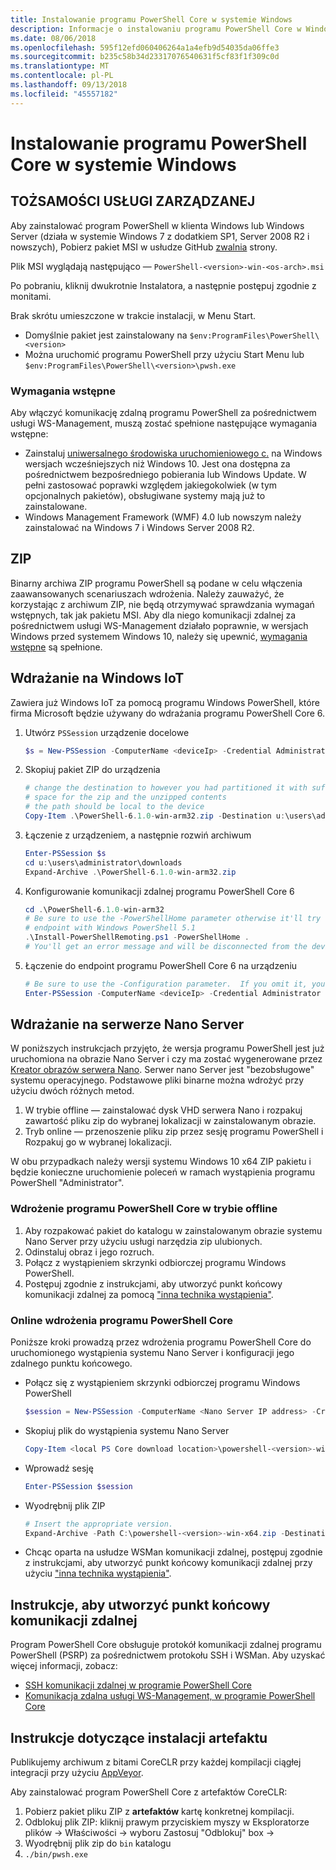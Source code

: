 ```yaml
---
title: Instalowanie programu PowerShell Core w systemie Windows
description: Informacje o instalowaniu programu PowerShell Core w Windows
ms.date: 08/06/2018
ms.openlocfilehash: 595f12efd060406264a1a4efb9d54035da06ffe3
ms.sourcegitcommit: b235c58b34d23317076540631f5cf83f1f309c0d
ms.translationtype: MT
ms.contentlocale: pl-PL
ms.lasthandoff: 09/13/2018
ms.locfileid: "45557182"
---
```

# <a name="installing-powershell-core-on-windows"></a>Instalowanie programu PowerShell Core w systemie Windows

## <a name="msi"></a>TOŻSAMOŚCI USŁUGI ZARZĄDZANEJ

Aby zainstalować program PowerShell w klienta Windows lub Windows Server (działa w systemie Windows 7 z dodatkiem SP1, Server 2008 R2 i nowszych), Pobierz pakiet MSI w usłudze GitHub [zwalnia][] strony.

Plik MSI wyglądają następująco — `PowerShell-<version>-win-<os-arch>.msi`
<!-- TODO: should be updated to point to the Download Center as well -->

Po pobraniu, kliknij dwukrotnie Instalatora, a następnie postępuj zgodnie z monitami.

Brak skrótu umieszczone w trakcie instalacji, w Menu Start.

- Domyślnie pakiet jest zainstalowany na `$env:ProgramFiles\PowerShell\<version>`
- Można uruchomić programu PowerShell przy użyciu Start Menu lub `$env:ProgramFiles\PowerShell\<version>\pwsh.exe`

### <a name="prerequisites"></a>Wymagania wstępne

Aby włączyć komunikację zdalną programu PowerShell za pośrednictwem usługi WS-Management, muszą zostać spełnione następujące wymagania wstępne:

- Zainstaluj [uniwersalnego środowiska uruchomieniowego c.](https://www.microsoft.com/download/details.aspx?id=50410) na Windows wersjach wcześniejszych niż Windows 10.
  Jest ona dostępna za pośrednictwem bezpośredniego pobierania lub Windows Update.
  W pełni zastosować poprawki względem jakiegokolwiek (w tym opcjonalnych pakietów), obsługiwane systemy mają już to zainstalowane.
- Windows Management Framework (WMF) 4.0 lub nowszym należy zainstalować na Windows 7 i Windows Server 2008 R2.

## <a name="zip"></a>ZIP

Binarny archiwa ZIP programu PowerShell są podane w celu włączenia zaawansowanych scenariuszach wdrożenia.
Należy zauważyć, że korzystając z archiwum ZIP, nie będą otrzymywać sprawdzania wymagań wstępnych, tak jak pakietu MSI.
Aby dla niego komunikacji zdalnej za pośrednictwem usługi WS-Management działało poprawnie, w wersjach Windows przed systemem Windows 10, należy się upewnić, [wymagania wstępne](#prerequisites) są spełnione.

## <a name="deploying-on-windows-iot"></a>Wdrażanie na Windows IoT

Zawiera już Windows IoT za pomocą programu Windows PowerShell, które firma Microsoft będzie używany do wdrażania programu PowerShell Core 6.

1. Utwórz `PSSession` urządzenie docelowe

   ```powershell
   $s = New-PSSession -ComputerName <deviceIp> -Credential Administrator
   ```

2. Skopiuj pakiet ZIP do urządzenia

   ```powershell
   # change the destination to however you had partitioned it with sufficient
   # space for the zip and the unzipped contents
   # the path should be local to the device
   Copy-Item .\PowerShell-6.1.0-win-arm32.zip -Destination u:\users\administrator\Downloads -ToSession $s
   ```

3. Łączenie z urządzeniem, a następnie rozwiń archiwum

   ```powershell
   Enter-PSSession $s
   cd u:\users\administrator\downloads
   Expand-Archive .\PowerShell-6.1.0-win-arm32.zip
   ```

4. Konfigurowanie komunikacji zdalnej programu PowerShell Core 6

   ```powershell
   cd .\PowerShell-6.1.0-win-arm32
   # Be sure to use the -PowerShellHome parameter otherwise it'll try to create a new
   # endpoint with Windows PowerShell 5.1
   .\Install-PowerShellRemoting.ps1 -PowerShellHome .
   # You'll get an error message and will be disconnected from the device because it has to restart WinRM
   ```

5. Łączenie do endpoint programu PowerShell Core 6 na urządzeniu

   ```powershell
   # Be sure to use the -Configuration parameter.  If you omit it, you will connect to Windows PowerShell 5.1
   Enter-PSSession -ComputerName <deviceIp> -Credential Administrator -Configuration powershell.6.1.0
   ```

## <a name="deploying-on-nano-server"></a>Wdrażanie na serwerze Nano Server

W poniższych instrukcjach przyjęto, że wersja programu PowerShell jest już uruchomiona na obrazie Nano Server i czy ma zostać wygenerowane przez [Kreator obrazów serwera Nano](/windows-server/get-started/deploy-nano-server).
Serwer nano Server jest "bezobsługowe" systemu operacyjnego. Podstawowe pliki binarne można wdrożyć przy użyciu dwóch różnych metod.

1. W trybie offline — zainstalować dysk VHD serwera Nano i rozpakuj zawartość pliku zip do wybranej lokalizacji w zainstalowanym obrazie.
2. Tryb online — przenoszenie pliku zip przez sesję programu PowerShell i Rozpakuj go w wybranej lokalizacji.

W obu przypadkach należy wersji systemu Windows 10 x64 ZIP pakietu i będzie konieczne uruchomienie poleceń w ramach wystąpienia programu PowerShell "Administrator".

### <a name="offline-deployment-of-powershell-core"></a>Wdrożenie programu PowerShell Core w trybie offline

1. Aby rozpakować pakiet do katalogu w zainstalowanym obrazie systemu Nano Server przy użyciu usługi narzędzia zip ulubionych.
2. Odinstaluj obraz i jego rozruch.
3. Połącz z wystąpieniem skrzynki odbiorczej programu Windows PowerShell.
4. Postępuj zgodnie z instrukcjami, aby utworzyć punkt końcowy komunikacji zdalnej za pomocą ["inna technika wystąpienia"](#executed-by-another-instance-of-powershell-on-behalf-of-the-instance-that-it-will-register).

### <a name="online-deployment-of-powershell-core"></a>Online wdrożenia programu PowerShell Core

Poniższe kroki prowadzą przez wdrożenia programu PowerShell Core do uruchomionego wystąpienia systemu Nano Server i konfiguracji jego zdalnego punktu końcowego.

- Połącz się z wystąpieniem skrzynki odbiorczej programu Windows PowerShell

  ```powershell
  $session = New-PSSession -ComputerName <Nano Server IP address> -Credential <An Administrator account on the system>
  ```

- Skopiuj plik do wystąpienia systemu Nano Server

  ```powershell
  Copy-Item <local PS Core download location>\powershell-<version>-win-x64.zip c:\ -ToSession $session
  ```

- Wprowadź sesję

  ```powershell
  Enter-PSSession $session
  ```

- Wyodrębnij plik ZIP

  ```powershell
  # Insert the appropriate version.
  Expand-Archive -Path C:\powershell-<version>-win-x64.zip -DestinationPath "C:\PowerShellCore_<version>"
  ```

- Chcąc oparta na usłudze WSMan komunikacji zdalnej, postępuj zgodnie z instrukcjami, aby utworzyć punkt końcowy komunikacji zdalnej przy użyciu ["inna technika wystąpienia"](../core-powershell/WSMan-Remoting-in-PowerShell-Core.md#executed-by-another-instance-of-powershell-on-behalf-of-the-instance-that-it-will-register).

## <a name="instructions-to-create-a-remoting-endpoint"></a>Instrukcje, aby utworzyć punkt końcowy komunikacji zdalnej

Program PowerShell Core obsługuje protokół komunikacji zdalnej programu PowerShell (PSRP) za pośrednictwem protokołu SSH i WSMan.
Aby uzyskać więcej informacji, zobacz:

- [SSH komunikacji zdalnej w programie PowerShell Core][ssh-remoting]
- [Komunikacja zdalna usługi WS-Management, w programie PowerShell Core][wsman-remoting]

## <a name="artifact-installation-instructions"></a>Instrukcje dotyczące instalacji artefaktu

Publikujemy archiwum z bitami CoreCLR przy każdej kompilacji ciągłej integracji przy użyciu [AppVeyor][].

Aby zainstalować program PowerShell Core z artefaktów CoreCLR:

1. Pobierz pakiet pliku ZIP z **artefaktów** kartę konkretnej kompilacji.
2. Odblokuj plik ZIP: kliknij prawym przyciskiem myszy w Eksploratorze plików -> Właściwości -> wyboru Zastosuj "Odblokuj" box ->
3. Wyodrębnij plik zip do `bin` katalogu
4. `./bin/pwsh.exe`

<!-- [download-center]: TODO -->

[zwalnia]: https://github.com/PowerShell/PowerShell/releases
[ssh-remoting]: ../core-powershell/SSH-Remoting-in-PowerShell-Core.md
[wsman-remoting]: ../core-powershell/WSMan-Remoting-in-PowerShell-Core.md
[AppVeyor]: https://ci.appveyor.com/project/PowerShell/powershell
